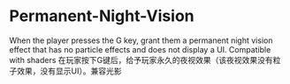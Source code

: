 # Permanent-Night-Vision
When the player presses the G key, grant them a permanent night vision effect that has no particle effects and does not display a UI. Compatible with shaders 在玩家按下G键后，给予玩家永久的夜视效果（该夜视效果没有粒子效果，没有显示UI）。兼容光影
